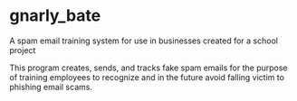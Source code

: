 # gnarly_bate
A spam email training system for use in businesses created for a school project

This program creates, sends, and tracks fake spam emails for the purpose of training employees to recognize and in the future avoid falling victim to phishing email scams.
